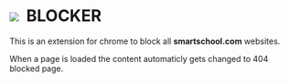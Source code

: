 <h1><img src="https://user-images.githubusercontent.com/85669046/158811032-a915cfba-bc47-4c9c-816a-28545331bde9.png">&nbsp; BLOCKER</h1>

This is an extension for chrome to block all **smartschool.com** websites.

When a page is loaded the content automaticly gets changed to  404 blocked page.




